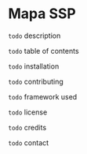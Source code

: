 # Mapa SSP

`todo` description

`todo` table of contents

`todo` installation

`todo` contributing

`todo` framework used

`todo` license

`todo` credits

`todo` contact

<!-- ```
A well-structured README.md is crucial for projects, especially open-source ones, as it's the first thing most people will look at when they visit your project's page. A generic README.md should typically include the following sections:

Project Title:

A brief title of the project.
Description:

A short paragraph or two describing what the project does.
Mention the problem it solves or the need it addresses.
Table of Contents (for large READMEs):

Helps users navigate the document.
Getting Started / Installation:

Prerequisites: Software or tools that need to be installed beforehand.
Installation steps: A step-by-step guide on how to get the project up and running locally.
Usage:

Code examples, CLI commands, or screenshots that demonstrate how to use the project.
Contribution:

Guidelines for how others can contribute to the project.
Could link to a separate CONTRIBUTING.md file.
Testing:

Instructions on how to run the tests.
Build (if applicable):

Instructions and requirements for building the project from source.
Deployment:

Guidance on how to deploy or integrate the project in a live environment.
Technologies/Frameworks Used:

A list of technologies, libraries, and frameworks used in the project.
License:

Information about the project's license (or a link to the LICENSE file).
Acknowledgments:

Shout-outs, credits, references, or other recognitions.
Authors/Contributors:

Information about the people involved in the project.
Contact:

How to reach the maintainers or the community. Could be an email, a project forum, etc.
Changelog/History:

A brief overview of the version history or a link to a CHANGELOG.md file.
FAQ:

Answers to commonly asked questions, if any exist.
Screenshots/GIFs/Demo:

Visual representation can be helpful for front-end projects or tools with a UI component.
Badges (for open-source projects especially):

Visual indicators related to project status, build status, coverage, etc. Examples include badges from Travis CI, Coveralls, etc.
Remember, while this is a general guideline, you should tailor your README.md based on the project's requirements and the intended audience. The main goal is to make it as easy as possible for someone new to understand and get started with your project.
``` -->